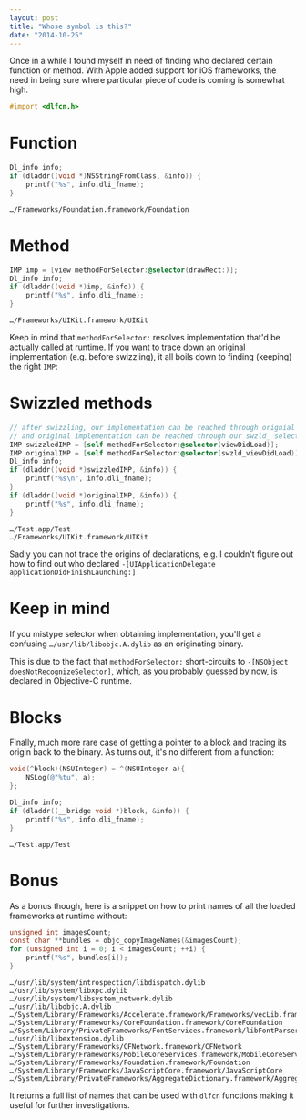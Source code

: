 ```yaml
---
layout: post
title: "Whose symbol is this?"
date: "2014-10-25"
---
```


Once in a while I found myself in need of finding who declared certain function or method. With Apple added support for iOS frameworks, the need in being sure where particular piece of code is coming is somewhat high.

```objective-c
#import <dlfcn.h>
```

# Function

```objective-c
Dl_info info;
if (dladdr((void *)NSStringFromClass, &info)) {
    printf("%s", info.dli_fname);
}
```

```
…/Frameworks/Foundation.framework/Foundation
```

# Method

```objective-c
IMP imp = [view methodForSelector:@selector(drawRect:)];
Dl_info info;
if (dladdr((void *)imp, &info)) {
    printf("%s", info.dli_fname);
}
```

```
…/Frameworks/UIKit.framework/UIKit
```

Keep in mind that `methodForSelector:` resolves implementation that'd be actually called at runtime.
If you want to trace down an original implementation (e.g. before swizzling), it all boils down to finding (keeping) the right `IMP`:

# Swizzled methods

```objective-c
// after swizzling, our implementation can be reached through orignial selector
// and original implementation can be reached through our swzld_ selector
IMP swizzledIMP = [self methodForSelector:@selector(viewDidLoad)];
IMP originalIMP = [self methodForSelector:@selector(swzld_viewDidLoad)];
Dl_info info;
if (dladdr((void *)swizzledIMP, &info)) {
    printf("%s\n", info.dli_fname);
}
if (dladdr((void *)originalIMP, &info)) {
    printf("%s", info.dli_fname);
}
```

```
…/Test.app/Test
…/Frameworks/UIKit.framework/UIKit
```

Sadly you can not trace the origins of declarations, e.g. I couldn't figure out how to find out who declared `-[UIApplicationDelegate applicationDidFinishLaunching:]`

# Keep in mind

If you mistype selector when obtaining implementation, you'll get a confusing `…/usr/lib/libobjc.A.dylib` as an originating binary.

This is due to the fact that `methodForSelector:` short-circuits to `-[NSObject doesNotRecognizeSelector]`, which, as you probably guessed by now, is declared in Objective-C runtime.

# Blocks

Finally, much more rare case of getting a pointer to a block and tracing its origin back to the binary. As turns out, it's no different from a function:

```objective-c
void(^block)(NSUInteger) = ^(NSUInteger a){
    NSLog(@"%tu", a);
};

Dl_info info;
if (dladdr((__bridge void *)block, &info)) {
    printf("%s", info.dli_fname);
}
```

```
…/Test.app/Test
```

# Bonus

As a bonus though, here is a snippet on how to print names of all the loaded frameworks at runtime without:

```objective-c
unsigned int imagesCount;
const char **bundles = objc_copyImageNames(&imagesCount);
for (unsigned int i = 0; i < imagesCount; ++i) {
    printf("%s", bundles[i]);
}
```

```
…/usr/lib/system/introspection/libdispatch.dylib
…/usr/lib/system/libxpc.dylib
…/usr/lib/system/libsystem_network.dylib
…/usr/lib/libobjc.A.dylib
…/System/Library/Frameworks/Accelerate.framework/Frameworks/vecLib.framework/libLinearAlgebra.dylib
…/System/Library/Frameworks/CoreFoundation.framework/CoreFoundation
…/System/Library/PrivateFrameworks/FontServices.framework/libFontParser.dylib
…/usr/lib/libextension.dylib
…/System/Library/Frameworks/CFNetwork.framework/CFNetwork
…/System/Library/Frameworks/MobileCoreServices.framework/MobileCoreServices
…/System/Library/Frameworks/Foundation.framework/Foundation
…/System/Library/Frameworks/JavaScriptCore.framework/JavaScriptCore
…/System/Library/PrivateFrameworks/AggregateDictionary.framework/AggregateDictionary
```

It returns a full list of names that can be used with `dlfcn` functions making it useful for further investigations.
